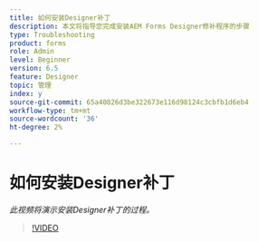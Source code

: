 ```yaml
---
title: 如何安装Designer补丁
description: 本文将指导您完成安装AEM Forms Designer修补程序的步骤
type: Troubleshooting
product: forms
role: Admin
level: Beginner
version: 6.5
feature: Designer
topic: 管理
index: y
source-git-commit: 65a40826d3be322673e116d98124c3cbfb1d6eb4
workflow-type: tm+mt
source-wordcount: '36'
ht-degree: 2%

---
```



# 如何安装Designer补丁

*此视频将演示安装Designer补丁的过程。*

>[!VIDEO](https://video.tv.adobe.com/v/335504?quality=9&learn=on)

